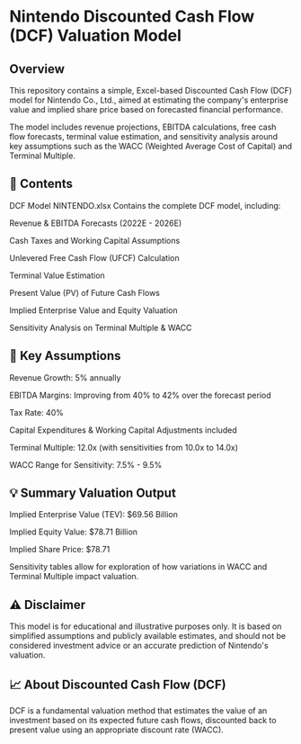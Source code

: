 # Nintendo Discounted Cash Flow (DCF) Valuation Model
## Overview
This repository contains a simple, Excel-based Discounted Cash Flow (DCF) model for Nintendo Co., Ltd., aimed at estimating the company's enterprise value and implied share price based on forecasted financial performance.

The model includes revenue projections, EBITDA calculations, free cash flow forecasts, terminal value estimation, and sensitivity analysis around key assumptions such as the WACC (Weighted Average Cost of Capital) and Terminal Multiple.

## 📁 Contents
DCF Model NINTENDO.xlsx
Contains the complete DCF model, including:

Revenue & EBITDA Forecasts (2022E - 2026E)

Cash Taxes and Working Capital Assumptions

Unlevered Free Cash Flow (UFCF) Calculation

Terminal Value Estimation

Present Value (PV) of Future Cash Flows

Implied Enterprise Value and Equity Valuation

Sensitivity Analysis on Terminal Multiple & WACC

## 🔢 Key Assumptions
Revenue Growth: 5% annually

EBITDA Margins: Improving from 40% to 42% over the forecast period

Tax Rate: 40%

Capital Expenditures & Working Capital Adjustments included

Terminal Multiple: 12.0x (with sensitivities from 10.0x to 14.0x)

WACC Range for Sensitivity: 7.5% - 9.5%

## 💡 Summary Valuation Output
Implied Enterprise Value (TEV): $69.56 Billion

Implied Equity Value: $78.71 Billion

Implied Share Price: $78.71

Sensitivity tables allow for exploration of how variations in WACC and Terminal Multiple impact valuation.

## ⚠️ Disclaimer
This model is for educational and illustrative purposes only. It is based on simplified assumptions and publicly available estimates, and should not be considered investment advice or an accurate prediction of Nintendo's valuation.

## 📈 About Discounted Cash Flow (DCF)
DCF is a fundamental valuation method that estimates the value of an investment based on its expected future cash flows, discounted back to present value using an appropriate discount rate (WACC).
